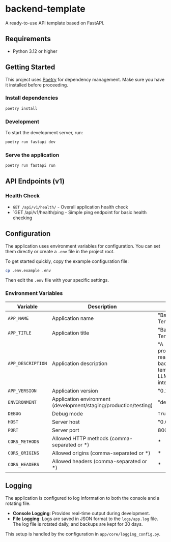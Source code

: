 # backend-template

A ready-to-use API template based on FastAPI.

## Requirements

- Python 3.12 or higher

## Getting Started

This project uses [Poetry](https://python-poetry.org/) for dependency management.
Make sure you have it installed before proceeding.

### Install dependencies

```bash
poetry install
```

### Development

To start the development server, run:

```bash
poetry run fastapi dev
```

### Serve the application

```bash
poetry run fastapi run
```

## API Endpoints (v1)

### Health Check

- `GET /api/v1/health/` - Overall application health check
- `GET /api/v1/health/ping - Simple ping endpoint for basic health checking

## Configuration

The application uses environment variables for configuration. You can set them directly or create a `.env` file in the project root.

To get started quickly, copy the example configuration file:

```bash
cp .env.example .env
```

Then edit the `.env` file with your specific settings.

### Environment Variables

| Variable          | Description                                                      | Default                                                            | Required |
| ----------------- | ---------------------------------------------------------------- | ------------------------------------------------------------------ | -------- |
| `APP_NAME`        | Application name                                                 | "Backend Template API"                                             | No       |
| `APP_TITLE`       | Application title                                                | "Backend Template API"                                             | No       |
| `APP_DESCRIPTION` | Application description                                          | "A production-ready FastAPI backend template with LLM integration" | No       |
| `APP_VERSION`     | Application version                                              | "0.1.0"                                                            | No       |
| `ENVIRONMENT`     | Application environment (development/staging/production/testing) | "development"                                                      | No       |
| `DEBUG`           | Debug mode                                                       | `True`                                                             | No       |
| `HOST`            | Server host                                                      | "0.0.0.0"                                                          | No       |
| `PORT`            | Server port                                                      | 8000                                                               | No       |
| `CORS_METHODS`    | Allowed HTTP methods (comma-separated or \*)                     | \*                                                                 | No       |
| `CORS_ORIGINS`    | Allowed origins (comma-separated or \*)                          | \*                                                                 | No       |
| `CORS_HEADERS`    | Allowed headers (comma-separated or \*)                          | \*                                                                 | No       |

## Logging

The application is configured to log information to both the console and a rotating file.

- **Console Logging**: Provides real-time output during development.
- **File Logging**: Logs are saved in JSON format to the `logs/app.log` file. The log file is rotated daily, and backups are kept for 30 days.

This setup is handled by the configuration in `app/core/logging_config.py`.
